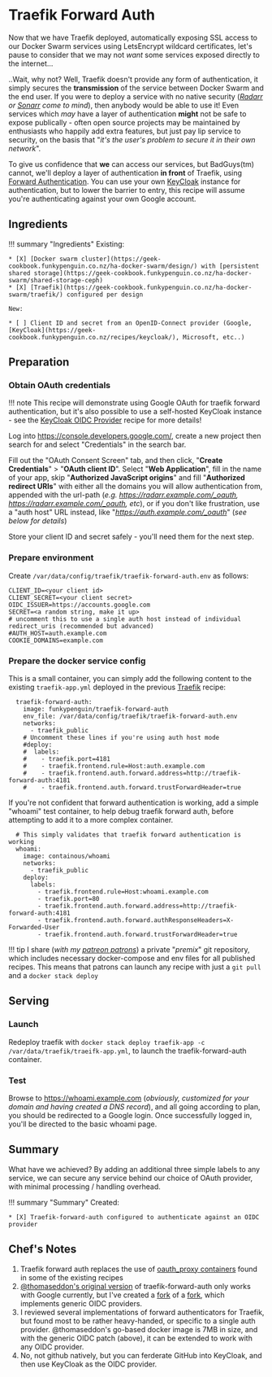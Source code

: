 # Traefik Forward Auth

Now that we have Traefik deployed, automatically exposing SSL access to our Docker Swarm services using LetsEncrypt wildcard certificates, let's pause to consider that we may not _want_ some services exposed directly to the internet...

..Wait, why not? Well, Traefik doesn't provide any form of authentication, it simply secures the **transmission** of the service between Docker Swarm and the end user. If you were to deploy a service with no native security (*[Radarr](https://geek-cookbook.funkypenguin.co.nz/recipes/autopirate/radarr/) or [Sonarr](https://geek-cookbook.funkypenguin.co.nz/recipes/autopirate/sonarr/) come to mind*), then anybody would be able to use it! Even services which _may_ have a layer of authentication **might** not be safe to expose publically - often open source projects may be maintained by enthusiasts who happily add extra features, but just pay lip service to security, on the basis that "*it's the user's problem to secure it in their own network*".

To give us confidence that **we** can access our services, but BadGuys(tm) cannot, we'll deploy a layer of authentication **in front** of Traefik, using [Forward Authentication](https://docs.traefik.io/configuration/entrypoints/#forward-authentication). You can use your own  [KeyCloak](https://geek-cookbook.funkypenguin.co.nz/recipes/keycloak/) instance for authentication, but to lower the barrier to entry, this recipe will assume you're authenticating against your own Google account.

## Ingredients

!!! summary "Ingredients"
    Existing:

    * [X] [Docker swarm cluster](https://geek-cookbook.funkypenguin.co.nz/ha-docker-swarm/design/) with [persistent shared storage](https://geek-cookbook.funkypenguin.co.nz/ha-docker-swarm/shared-storage-ceph)
    * [X] [Traefik](https://geek-cookbook.funkypenguin.co.nz/ha-docker-swarm/traefik/) configured per design

    New:

    * [ ] Client ID and secret from an OpenID-Connect provider (Google, [KeyCloak](https://geek-cookbook.funkypenguin.co.nz/recipes/keycloak/), Microsoft, etc..)

## Preparation

### Obtain OAuth credentials

!!! note
    This recipe will demonstrate using Google OAuth for traefik forward authentication, but it's also possible to use a self-hosted KeyCloak instance - see the [KeyCloak OIDC Provider](https://geek-cookbook.funkypenguin.co.nz/recipes/keycloak/setup-oidc-provider/) recipe for more details!

Log into https://console.developers.google.com/, create a new project then search for and select "Credentials" in the search bar. 

Fill out the "OAuth Consent Screen" tab, and then click, "**Create Credentials**" > "**OAuth client ID**". Select "**Web Application**", fill in the name of your app, skip "**Authorized JavaScript origins**" and fill "**Authorized redirect URIs**" with either all the domains you will allow authentication from, appended with the url-path (*e.g. https://radarr.example.com/_oauth, https://radarr.example.com/_oauth, etc*), or if you don't like frustration, use a "auth host" URL instead, like "*https://auth.example.com/_oauth*" (*see below for details*)

Store your client ID and secret safely - you'll need them for the next step.


### Prepare environment

Create `/var/data/config/traefik/traefik-forward-auth.env` as follows:

```
CLIENT_ID=<your client id>
CLIENT_SECRET=<your client secret>
OIDC_ISSUER=https://accounts.google.com
SECRET=<a random string, make it up>
# uncomment this to use a single auth host instead of individual redirect_uris (recommended but advanced)
#AUTH_HOST=auth.example.com
COOKIE_DOMAINS=example.com
```

### Prepare the docker service config

This is a small container, you can simply add the following content to the existing `traefik-app.yml` deployed in the previous [Traefik](https://geek-cookbook.funkypenguin.co.nz/recipes/traefik/) recipe:

```
  traefik-forward-auth:
    image: funkypenguin/traefik-forward-auth
    env_file: /var/data/config/traefik/traefik-forward-auth.env
    networks:
      - traefik_public
    # Uncomment these lines if you're using auth host mode
    #deploy:
    #  labels:
    #    - traefik.port=4181
    #    - traefik.frontend.rule=Host:auth.example.com
    #    - traefik.frontend.auth.forward.address=http://traefik-forward-auth:4181
    #    - traefik.frontend.auth.forward.trustForwardHeader=true
```

If you're not confident that forward authentication is working, add a simple "whoami" test container, to help debug traefik forward auth, before attempting to add it to a more complex container.

```
  # This simply validates that traefik forward authentication is working
  whoami:
    image: containous/whoami
    networks:
      - traefik_public
    deploy:
      labels:
        - traefik.frontend.rule=Host:whoami.example.com
        - traefik.port=80
        - traefik.frontend.auth.forward.address=http://traefik-forward-auth:4181
        - traefik.frontend.auth.forward.authResponseHeaders=X-Forwarded-User
        - traefik.frontend.auth.forward.trustForwardHeader=true
```

!!! tip
        I share (_with my [patreon patrons](https://www.patreon.com/funkypenguin)_) a private "_premix_" git repository, which includes necessary docker-compose and env files for all published recipes. This means that patrons can launch any recipe with just a ```git pull``` and a ```docker stack deploy``` 



## Serving

### Launch

Redeploy traefik with ```docker stack deploy traefik-app -c /var/data/traefik/traeifk-app.yml```, to launch the traefik-forward-auth container. 

### Test

Browse to https://whoami.example.com (*obviously, customized for your domain and having created a DNS record*), and all going according to plan, you should be redirected to a Google login. Once successfully logged in, you'll be directed to the basic whoami page.

## Summary

What have we achieved? By adding an additional three simple labels to any service, we can secure any service behind our choice of OAuth provider, with minimal processing / handling overhead.

!!! summary "Summary"
    Created:

    * [X] Traefik-forward-auth configured to authenticate against an OIDC provider



## Chef's Notes 

1. Traefik forward auth replaces the use of [oauth_proxy containers](https://geek-cookbook.funkypenguin.co.nz/reference/oauth_proxy/) found in some of the existing recipes
2. [@thomaseddon's original version](https://github.com/thomseddon/traefik-forward-auth) of traefik-forward-auth only works with Google currently, but I've created a [fork](https://www.github.com/funkypenguin/traefik-forward-auth) of a [fork](https://github.com/noelcatt/traefik-forward-auth), which implements generic OIDC providers.
3. I reviewed several implementations of forward authenticators for Traefik, but found most to be rather heavy-handed, or specific to a single auth provider. @thomaseddon's go-based docker image is 7MB in size, and with the generic OIDC patch (above), it can be extended to work with any OIDC provider.
4. No, not github natively, but you can ferderate GitHub into KeyCloak, and then use KeyCloak as the OIDC provider.
